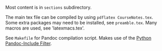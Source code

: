 Most content is in `sections` subdirectory.

The main tex file can be compiled by using `pdflatex CourseNotes.tex`.
Some extra packages may need to be installed, see `preamble.tex`.
Many macros are used, see 'latexmacs.tex'.

See `Makefile` for Pandoc compilation script.
Makes use of the [Python Pandoc-Include Filter](https://pypi.org/project/pandoc-include/).
